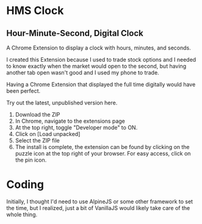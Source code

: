 # HMS Clock

## Hour-Minute-Second, Digital Clock

A Chrome Extension to display a clock with hours, minutes, and seconds.

I created this Extension because I used to trade stock options and I needed to know exactly when the market would open to the second, but having another tab open wasn't good and I used my phone to trade.

Having a Chrome Extension that displayed the full time digitally would have been perfect.

Try out the latest, unpublished version here.

1. Download the ZIP
2. In Chrome, navigate to the extensions page
3. At the top right, toggle "Developer mode" to ON.
4. Click on [Load unpacked]
5. Select the ZIP file
6. The install is complete, the extension can be found by clicking on the puzzle icon at the top right of your browser. For easy access, click on the pin icon.

# Coding

Initially, I thought I'd need to use AlpineJS or some other framework to set the time, but I realized, just a bit of VanillaJS would likely take care of the whole thing.
